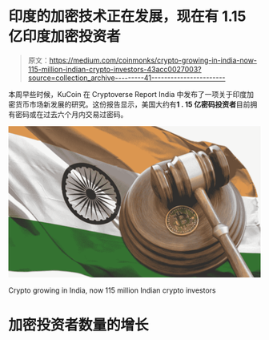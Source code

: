 # 印度的加密技术正在发展，现在有 1.15 亿印度加密投资者

> 原文：<https://medium.com/coinmonks/crypto-growing-in-india-now-115-million-indian-crypto-investors-43acc0027003?source=collection_archive---------41----------------------->

本周早些时候，KuCoin 在 Cryptoverse Report India 中发布了一项关于印度加密货币市场新发展的研究。这份报告显示，美国大约有**1 . 15 亿密码投资者**目前拥有密码或在过去六个月内交易过密码。

![](img/613b105872e7f910237c9e93660c4f2a.png)

Crypto growing in India, now 115 million Indian crypto investors

# 加密投资者数量的增长